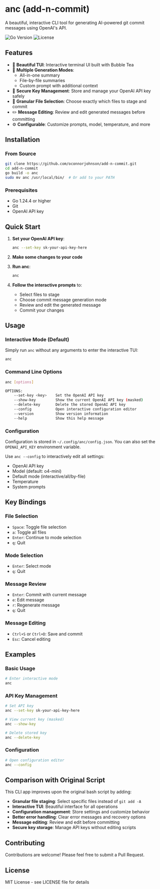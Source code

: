 # anc (add-n-commit)

A beautiful, interactive CLI tool for generating AI-powered git commit messages using OpenAI's API.

![Go Version](https://img.shields.io/badge/Go-1.24.4-blue)
![License](https://img.shields.io/badge/license-MIT-green)

## Features

- 🎨 **Beautiful TUI**: Interactive terminal UI built with Bubble Tea
- 📝 **Multiple Generation Modes**:
  - All-in-one summary
  - File-by-file summaries
  - Custom prompt with additional context
- 🔐 **Secure Key Management**: Store and manage your OpenAI API key safely
- 📁 **Granular File Selection**: Choose exactly which files to stage and commit
- ✏️ **Message Editing**: Review and edit generated messages before committing
- ⚙️ **Configurable**: Customize prompts, model, temperature, and more

## Installation

### From Source

```bash
git clone https://github.com/oconnorjohnson/add-n-commit.git
cd add-n-commit
go build -o anc
sudo mv anc /usr/local/bin/  # Or add to your PATH
```

### Prerequisites

- Go 1.24.4 or higher
- Git
- OpenAI API key

## Quick Start

1. **Set your OpenAI API key**:

   ```bash
   anc --set-key sk-your-api-key-here
   ```

2. **Make some changes to your code**

3. **Run anc**:

   ```bash
   anc
   ```

4. **Follow the interactive prompts** to:
   - Select files to stage
   - Choose commit message generation mode
   - Review and edit the generated message
   - Commit your changes

## Usage

### Interactive Mode (Default)

Simply run `anc` without any arguments to enter the interactive TUI:

```bash
anc
```

### Command Line Options

```bash
anc [options]

OPTIONS:
    --set-key <key>    Set the OpenAI API key
    --show-key         Show the current OpenAI API key (masked)
    --delete-key       Delete the stored OpenAI API key
    --config           Open interactive configuration editor
    --version          Show version information
    --help             Show this help message
```

### Configuration

Configuration is stored in `~/.config/anc/config.json`. You can also set the `OPENAI_API_KEY` environment variable.

Use `anc --config` to interactively edit all settings:

- OpenAI API key
- Model (default: o4-mini)
- Default mode (interactive/all/by-file)
- Temperature
- System prompts

## Key Bindings

### File Selection

- `Space`: Toggle file selection
- `a`: Toggle all files
- `Enter`: Continue to mode selection
- `q`: Quit

### Mode Selection

- `Enter`: Select mode
- `q`: Quit

### Message Review

- `Enter`: Commit with current message
- `e`: Edit message
- `r`: Regenerate message
- `q`: Quit

### Message Editing

- `Ctrl+S` or `Ctrl+D`: Save and commit
- `Esc`: Cancel editing

## Examples

### Basic Usage

```bash
# Enter interactive mode
anc
```

### API Key Management

```bash
# Set API key
anc --set-key sk-your-api-key-here

# View current key (masked)
anc --show-key

# Delete stored key
anc --delete-key
```

### Configuration

```bash
# Open configuration editor
anc --config
```

## Comparison with Original Script

This CLI app improves upon the original bash script by adding:

- **Granular file staging**: Select specific files instead of `git add -A`
- **Interactive TUI**: Beautiful interface for all operations
- **Configuration management**: Store settings and customize behavior
- **Better error handling**: Clear error messages and recovery options
- **Message editing**: Review and edit before committing
- **Secure key storage**: Manage API keys without editing scripts

## Contributing

Contributions are welcome! Please feel free to submit a Pull Request.

## License

MIT License - see LICENSE file for details
